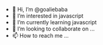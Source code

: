 - 👋 Hi, I’m @goaliebaba
- 👀 I’m interested in  javascript
- 🌱 I’m currently learning javascript
- 💞️ I’m looking to collaborate on ...
- 📫 How to reach me ...

<!---
goaliebaba/goaliebaba is a ✨ special ✨ repository because its `README.md` (this file) appears on your GitHub profile.
You can click the Preview link to take a look at your changes.
--->
